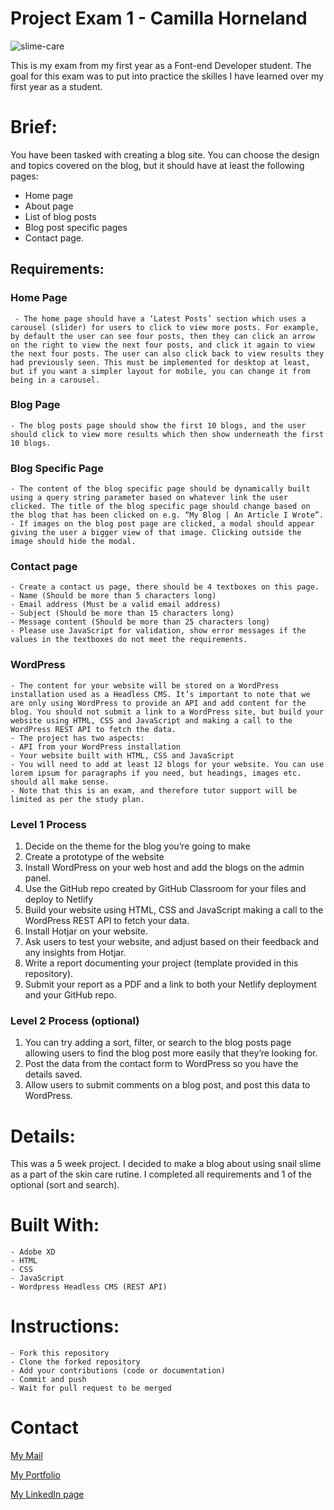 # Project Exam 1 - Camilla Horneland

![slime-care](https://user-images.githubusercontent.com/104870685/223856774-2900453a-3f00-4dd9-b162-193742b115e8.jpeg)

This is my exam from my first year as a Font-end Developer student. The goal for this exam was to put into practice the skilles I have learned over my first year as a student.


# Brief:
You have been tasked with creating a blog site. You can choose the design and topics covered on the blog, but it should have at least the following pages:
-	Home page
-	About page
-	List of blog posts
-	Blog post specific pages
-	Contact page.

## Requirements:

### Home Page
     - The home page should have a ‘Latest Posts’ section which uses a carousel (slider) for users to click to view more posts. For example, by default the user can see four posts, then they can click an arrow on the right to view the next four posts, and click it again to view the next four posts. The user can also click back to view results they had previously seen. This must be implemented for desktop at least, but if you want a simpler layout for mobile, you can change it from being in a carousel.
### Blog Page
    - The blog posts page should show the first 10 blogs, and the user should click to view more results which then show underneath the first 10 blogs.
### Blog Specific Page
    - The content of the blog specific page should be dynamically built using a query string parameter based on whatever link the user clicked. The title of the blog specific page should change based on the blog that has been clicked on e.g. “My Blog | An Article I Wrote”.
    - If images on the blog post page are clicked, a modal should appear giving the user a bigger view of that image. Clicking outside the image should hide the modal.
### Contact page
    - Create a contact us page, there should be 4 textboxes on this page.
    - Name (Should be more than 5 characters long)
    - Email address (Must be a valid email address)
    - Subject (Should be more than 15 characters long)
    - Message content (Should be more than 25 characters long)
    - Please use JavaScript for validation, show error messages if the values in the textboxes do not meet the requirements.
### WordPress
    - The content for your website will be stored on a WordPress installation used as a Headless CMS. It’s important to note that we are only using WordPress to provide an API and add content for the blog. You should not submit a link to a WordPress site, but build your website using HTML, CSS and JavaScript and making a call to the WordPress REST API to fetch the data. 
    - The project has two aspects:
    - API from your WordPress installation
    - Your website built with HTML, CSS and JavaScript
    - You will need to add at least 12 blogs for your website. You can use lorem ipsum for paragraphs if you need, but headings, images etc. should all make sense.
    - Note that this is an exam, and therefore tutor support will be limited as per the study plan.

### Level 1 Process

1.	Decide on the theme for the blog you’re going to make
2.	Create a prototype of the website
3.	Install WordPress on your web host and add the blogs on the admin panel. 
4.	Use the GitHub repo created by GitHub Classroom for your files and deploy to Netlify
5.	Build your website using HTML, CSS and JavaScript making a call to the WordPress REST API to fetch your data.
6.	Install Hotjar on your website.
7.	Ask users to test your website, and adjust based on their feedback and any insights from Hotjar.
8.	Write a report documenting your project (template provided in this repository).
9.	Submit your report as a PDF and a link to both your Netlify deployment and your GitHub repo.
 
### Level 2 Process (optional)

1.	You can try adding a sort, filter, or search to the blog posts page allowing users to find the blog post more easily that they’re looking for. 
2.	Post the data from the contact form to WordPress so you have the details saved.
3.	Allow users to submit comments on a blog post, and post this data to WordPress.

# Details: 

This was a 5 week project. I decided to make a blog about using snail slime as a part of the skin care rutine. I completed all requirements and 1 of the optional (sort and search). 


# Built With:

    - Adobe XD
    - HTML
    - CSS
    - JavaScript
    - Wordpress Headless CMS (REST API)
    
 # Instructions:

    - Fork this repository
    - Clone the forked repository
    - Add your contributions (code or documentation)
    - Commit and push
    - Wait for pull request to be merged

# Contact

<a href="mailto:hornikkene@gmail.com?">My Mail</a> 

<a href="https://portfoliocamillahorneland.netlify.app/">My Portfolio</a>

<a href="https://www.linkedin.com/in/camilla-horneland-706bb5239/">My LinkedIn page</a>






